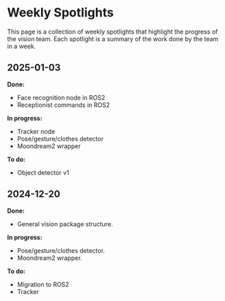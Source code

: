 # Weekly Spotlights

This page is a collection of weekly spotlights that highlight the progress of the vision team. Each spotlight is a summary of the work done by the team in a week.

## 2025-01-03
**Done:**

- Face recognition node in ROS2
- Receptionist commands in ROS2

**In progress:**

- Tracker node
- Pose/gesture/clothes detector
- Moondream2 wrapper

**To do:**

- Object detector v1



## 2024-12-20

**Done:**

- General vision package structure.

**In progress:**

- Pose/gesture/clothes detector.
- Moondream2 wrapper.

**To do:**

- Migration to ROS2
- Tracker